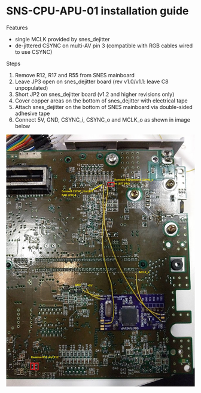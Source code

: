 SNS-CPU-APU-01 installation guide
==============

Features

* single MCLK provided by snes_dejitter
* de-jittered CSYNC on multi-AV pin 3 (compatible with RGB cables wired to use CSYNC)

Steps

1. Remove R12, R17 and R55 from SNES mainboard
2. Leave JP3 open on snes_dejitter board (rev v1.0/v1.1: leave C8 unpopulated)
3. Short JP2 on snes_dejitter board (v1.2 and higher revisions only)
4. Cover copper areas on the bottom of snes_dejitter with electrical tape
5. Attach snes_dejitter on the bottom of SNES mainboard via double-sided adhesive tape
6. Connect 5V, GND, CSYNC_i, CSYNC_o and MCLK_o as shown in image below

![](sns-cpu-apu-01.jpg)
